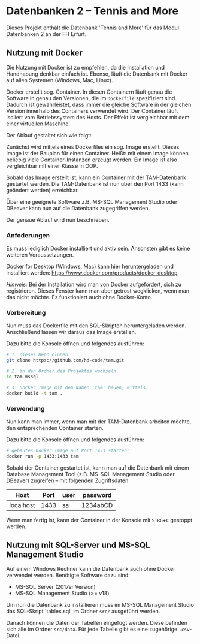 # Datenbanken 2 – Tennis and More

Dieses Projekt enthält die Datenbank 'Tennis and More' für das Modul Datenbanken 2 an der FH Erfurt.

## Nutzung mit Docker

Die Nutzung mit Docker ist zu empfehlen, da die Installation und Handhabung denkbar einfach ist. Ebenso, läuft die Datenbank mit Docker auf allen Systemen (Windows, Mac, Linux).

Docker erstellt sog. Container. In diesen Containern läuft genau die Software in genau den Versionen, die im `Dockerfile` spezifiziert sind. Dadurch ist gewährleistet, dass immer die gleiche Software in der gleichen Version innerhalb des Containers verwendet wird. Der Container läuft isoliert vom Betriebssystem des Hosts. Der Effekt ist vergleichbar mit dem einer virtuellen Maschine.

Der Ablauf gestaltet sich wie folgt:

Zunächst wird mittels eines Dockerfiles ein sog. Image erstellt. Dieses Image ist der Bauplan für einen Container. Heißt: mit einem Image können beliebig viele Container-Instanzen erzeugt werden. Ein Image ist also vergleichbar mit einer Klasse in OOP.

Sobald das Image erstellt ist, kann ein Container mit der TAM-Datenbank gestartet werden. Die TAM-Datenbank ist nun über den Port 1433 (kann geändert werden) erreichbar.

Über eine geeignete Software z.B. MS-SQL Management Studio oder DBeaver kann nun auf die Datenbank zugegriffen werden.

Der genaue Ablauf wird nun beschrieben.

### Anfoderungen

Es muss lediglich Docker installiert und aktiv sein. Ansonsten gibt es keine weiteren Voraussetzungen.

Docker for Desktop (Windows, Mac) kann hier heruntergeladen und installiert werden:
https://www.docker.com/products/docker-desktop

*Hinweis:* Bei der Installation wird man von Docker aufgefordert, sich zu registrieren. Dieses Fenster kann man aber getrost wegklicken, wenn man das nicht möchte. Es funktioniert auch ohne Docker-Konto.

### Vorbereitung

Nun muss das Dockerfile mit den SQL-Skripten heruntergeladen werden. Anschließend lassen wir daraus das Image erstellen.

Dazu bitte die Konsole öffnen und folgendes ausführen:

```bash
# 1. dieses Repo clonen
git clone https://github.com/hd-code/tam.git

# 2. in den Ordner des Projektes wechseln
cd tam-mssql

# 3. Docker Image mit dem Namen 'tam' bauen, mittels:
docker build -t tam .
```

### Verwendung

Nun kann man immer, wenn man mit der TAM-Datenbank arbeiten möchte, den entsprechenden Container starten.

Dazu bitte die Konsole öffnen und folgendes ausführen:

```bash
# gebautes Docker Image auf Port 1433 starten:
docker run -p 1433:1433 tam
```

Sobald der Container gestartet ist, kann man auf die Datenbank mit einem Database Management Tool (z.B. MS-SQL Management Studio oder DBeaver) zugreifen – mit folgenden Zugriffsdaten:

   Host   | Port | user | password
----------|------|------|----------
localhost | 1433 |  sa  | 1234abCD

Wenn man fertig ist, kann der Container in der Konsole mit `STRG`+`C` gestoppt werden.

## Nutzung mit SQL-Server und MS-SQL Management Studio

Auf einem Windows Rechner kann die Datenbank auch ohne Docker verwendet werden.
Benötigte Software dazu sind:

- MS-SQL Server (2017er Version)
- MS-SQL Management Studio (>= v18)

Um nun die Datenbank zu installieren muss im MS-SQL Management Studio das SQL-Skript 'tables.sql' im Ordner `src/` ausgeführt werden.

Danach können die Daten der Tabellen eingefügt werden. Diese befinden sich alle im Ordner `src/data`. Für jede Tabelle gibt es eine zugehörige `.csv`-Datei.
